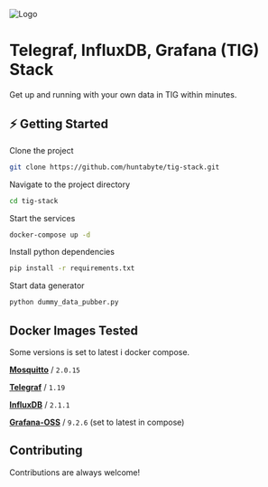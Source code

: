 
![Logo](https://user-images.githubusercontent.com/64506580/159311466-f720a877-6c76-403a-904d-134addbd6a86.png)


# Telegraf, InfluxDB, Grafana (TIG) Stack

Get up and running with your own data in TIG within minutes.

## ⚡️ Getting Started

Clone the project

```bash
git clone https://github.com/huntabyte/tig-stack.git
```

Navigate to the project directory

```bash
cd tig-stack
```

Start the services
```bash
docker-compose up -d
```

Install python dependencies 
```bash
pip install -r requirements.txt
```

Start data generator
```bash
python dummy_data_pubber.py
```


## Docker Images Tested
Some versions is set to latest i docker compose.

[**Mosquitto**]() / `2.0.15` 

[**Telegraf**](https://hub.docker.com/_/telegraf) / `1.19`

[**InfluxDB**](https://hub.docker.com/_/influxdb) / `2.1.1`

[**Grafana-OSS**](https://hub.docker.com/r/grafana/grafana-oss) / `9.2.6` (set to latest in compose)



## Contributing

Contributions are always welcome!

